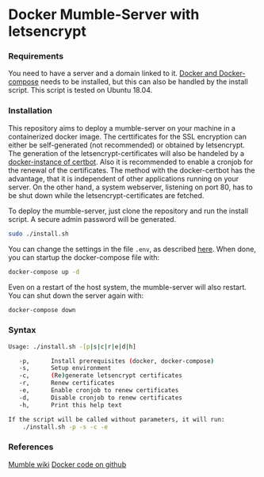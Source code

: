 # Docker Mumble-Server with letsencrypt

### Requirements

You need to have a server and a domain linked to it. [Docker and Docker-compose](https://docs.docker.com/engine/install/ubuntu/) needs to be installed, but this can also be handled by the install script. This script is tested on Ubuntu 18.04.

### Installation

This repository aims to deploy a mumble-server on your machine in a containerized docker image. The certtificates for the SSL encryption can either be self-generated (not recommended) or obtained by letsencrypt. The generation of the letsencrypt-certificates will also be handeled by a [docker-instance of certbot](https://github.com/certbot-docker/certbot-docker). Also it is recommended to enable a cronjob for the renewal of the certificates. The method with the docker-certbot has the advantage, that it is independent of other applications running on your server. On the other hand, a system webserver, listening on port 80, has to be shut down while the letsencrypt-certificates are fetched.

To deploy the mumble-server, just clone the repository and run the install script. A secure admin password will be generated.

```bash
sudo ./install.sh
```
You can change the settings in the file `.env`, as described [here](https://github.com/sudoforge/docker-images/tree/master/mumble-server). When done, you can startup the docker-compose file with:

```bash
docker-compose up -d
```

Even on a restart of the host system, the mumble-server will also restart. You can shut down the server again with:

```bash
docker-compose down
```

### Syntax

```bash
Usage: ./install.sh -[p|s|c|r|e|d|h]

   -p,      Install prerequisites (docker, docker-compose)
   -s,      Setup environment
   -c,      (Re)generate letsencrypt certificates
   -r,      Renew certificates
   -e,      Enable cronjob to renew certificates
   -d,      Disable cronjob to renew certificates
   -h,      Print this help text

If the script will be called without parameters, it will run:
    ./install.sh -p -s -c -e
```

### References

[Mumble wiki](https://wiki.mumble.info/wiki/3rd_Party_Applications) 
[Docker code on github](https://github.com/sudoforge/docker-images/tree/master/mumble-server) 